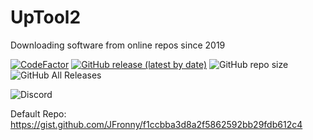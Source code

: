 # UpTool2
Downloading software from online repos since 2019

[![CodeFactor](https://www.codefactor.io/repository/github/jfronny/uptool2/badge)](https://www.codefactor.io/repository/github/jfronny/uptool2)
[![GitHub release (latest by date)](https://img.shields.io/github/v/release/JFronny/UpTool2)](https://github.com/JFronny/UpTool2/releases/latest)
![GitHub repo size](https://img.shields.io/github/repo-size/JFronny/UpTool2)
![GitHub All Releases](https://img.shields.io/github/downloads/JFronny/UpTool2/total)

![Discord](https://img.shields.io/discord/466965965658128384)

Default Repo: https://gist.github.com/JFronny/f1ccbba3d8a2f5862592bb29fdb612c4